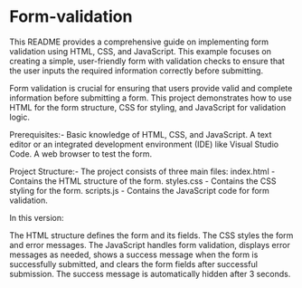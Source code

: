 # Form-validation
This README provides a comprehensive guide on implementing form validation using HTML, CSS, and JavaScript. This example focuses on creating a simple, user-friendly form with validation checks to ensure that the user inputs the required information correctly before submitting.

Form validation is crucial for ensuring that users provide valid and complete information before submitting a form. This project demonstrates how to use HTML for the form structure, CSS for styling, and JavaScript for validation logic.

Prerequisites:-
Basic knowledge of HTML, CSS, and JavaScript.
A text editor or an integrated development environment (IDE) like Visual Studio Code.
A web browser to test the form.

Project Structure:-
The project consists of three main files:
index.html - Contains the HTML structure of the form.
styles.css - Contains the CSS styling for the form.
scripts.js - Contains the JavaScript code for form validation.


In this version:

The HTML structure defines the form and its fields.
The CSS styles the form and error messages.
The JavaScript handles form validation, displays error messages as needed, shows a success message when the form is successfully submitted, and clears the form fields after successful submission. The success message is automatically hidden after 3 seconds.
